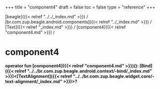 +++
title = "component4"
draft = false
toc = false
type = "reference"
+++

[beagle]({{< relref "../../_index.md" >}}) / [br.com.zup.beagle.android.components]({{< relref "../_index.md" >}}) / [Text]({{< relref "_index.md" >}}) / [component4]({{< relref "component4.md" >}}) / 



# component4  
  
<b><b>operator fun [component4]({{< relref "component4.md" >}})(): [Bind]({{< relref "../../br.com.zup.beagle.android.context/-bind/_index.md" >}})<[TextAlignment]({{< relref "../../br.com.zup.beagle.widget.core/-text-alignment/_index.md" >}})>?</b></b>  



